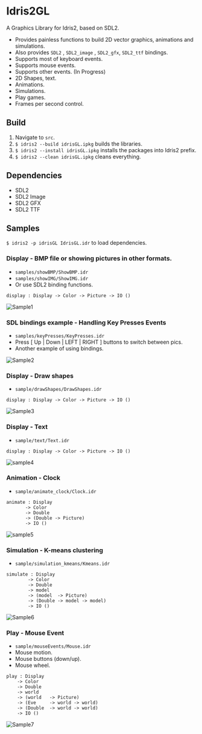 # Idris2GL
A Graphics Library for Idris2, based on SDL2.

- Provides painless functions to build 2D vector graphics, animations and simulations.
- Also provides `SDL2` , `SDL2_image` , `SDL2_gfx`,  `SDL2_ttf` bindings.
- Supports most of keyboard events.
- Supports mouse events.
- Supports other events. (In Progress)
- 2D Shapes, text. 
- Animations.
- Simulations.
- Play games.
- Frames per second control.

## Build

1. Navigate to `src`.
2. `$ idris2 --build idrisGL.ipkg` builds the libraries.
3. `$ idris2 --install idrisGL.ipkg` installs the packages into Idris2 prefix.
4. `$ idris2 --clean idrisGL.ipkg` cleans everything.

## Dependencies

- SDL2
- SDL2 Image
- SDL2 GFX
- SDL2 TTF

## Samples

`$ idris2 -p idrisGL IdrisGL.idr` to load dependencies.

### Display - BMP file or showing pictures in other formats.

- `samples/showBMP/ShowBMP.idr`
- `samples/showIMG/ShowIMG.idr`
- Or use SDL2 binding functions.

```
display : Display -> Color -> Picture -> IO ()
```

![Sample1](./img/sample1.png)

### SDL bindings example - Handling Key Presses Events

- `samples/keyPresses/KeyPresses.idr`
- Press [ Up | Down | LEFT | RIGHT ] buttons to switch between pics.
- Another example of using bindings.

![Sample2](./img/sample2.png)

### Display - Draw shapes

- `sample/drawShapes/DrawShapes.idr`

```
display : Display -> Color -> Picture -> IO ()
```



![Sample3](./img/sample3.png)

### Display - Text

- `sample/text/Text.idr`

```
display : Display -> Color -> Picture -> IO ()
```



![sample4](./img/sample4.png)

### Animation - Clock

- `sample/animate_clock/Clock.idr`

```
animate : Display 
       -> Color 
       -> Double
       -> (Double -> Picture)
       -> IO ()
```

![sample5](./img/sample5.gif)

### Simulation - K-means clustering

- `sample/simulation_kmeans/Kmeans.idr`

```
simulate : Display 
        -> Color 
        -> Double
        -> model
        -> (model  -> Picture)
        -> (Double -> model -> model)
        -> IO ()
```

![Sample6](./img/sample6.gif)

### Play - Mouse Event

- `sample/mouseEvents/Mouse.idr`
- Mouse motion.
- Mouse buttons (down/up).
- Mouse wheel.

```
play : Display 
    -> Color
    -> Double
    -> world
    -> (world   -> Picture)
    -> (Eve     -> world -> world)
    -> (Double  -> world -> world)
    -> IO ()
```

![Sample7](./img/sample7.gif)


